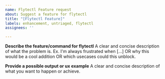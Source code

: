 ```yaml
---
name: Flytectl Feature request
about: Suggest a feature for flytectl
title: "[Flytectl Feature]"
labels: enhancement, untriaged, flytectl
assignees: ''

---
```


**Describe the feature/command for flytectl**
A clear and concise description of what the problem is. Ex. I'm always frustrated when [...] OR why this would be a cool addition OR which usecases could this unblock.

**Provide a possible output or ux example**
A clear and concise description of what you want to happen or achieve.